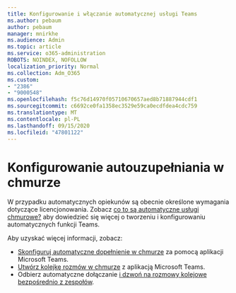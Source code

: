 ```yaml
---
title: Konfigurowanie i włączanie automatycznej usługi Teams
ms.author: pebaum
author: pebaum
manager: mnirkhe
ms.audience: Admin
ms.topic: article
ms.service: o365-administration
ROBOTS: NOINDEX, NOFOLLOW
localization_priority: Normal
ms.collection: Adm_O365
ms.custom:
- "2386"
- "9000548"
ms.openlocfilehash: f5c76d14970f05710670657aed8b71887944cdf1
ms.sourcegitcommit: c6692ce0fa1358ec3529e59ca0ecdfdea4cdc759
ms.translationtype: MT
ms.contentlocale: pl-PL
ms.lasthandoff: 09/15/2020
ms.locfileid: "47801122"
---
```

# <a name="set-up-a-cloud-auto-attendant"></a>Konfigurowanie autouzupełniania w chmurze

W przypadku automatycznych opiekunów są obecnie określone wymagania dotyczące licencjonowania. Zobacz [co to są automatyczne usługi chmurowe?](https://docs.microsoft.com/microsoftteams/what-are-phone-system-auto-attendants) aby dowiedzieć się więcej o tworzeniu i konfigurowaniu automatycznych funkcji Teams. 

Aby uzyskać więcej informacji, zobacz:

- [Skonfiguruj automatyczne dopełnienie w chmurze](https://docs.microsoft.com/microsoftteams/create-a-phone-system-auto-attendant) za pomocą aplikacji Microsoft Teams. 
- [Utwórz kolejkę rozmów w chmurze](https://docs.microsoft.com/microsoftteams/create-a-phone-system-call-queue) z aplikacją Microsoft Teams. 
- Odbierz automatyczne dołączanie [i dzwoń na rozmowy kolejowe bezpośrednio z zespołów](https://docs.microsoft.com/microsoftteams/answer-auto-attendant-and-call-queue-calls). 